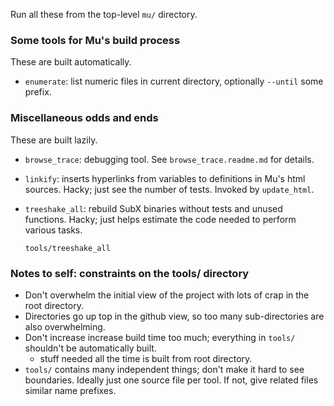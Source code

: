 Run all these from the top-level `mu/` directory.

### Some tools for Mu's build process

These are built automatically.

* `enumerate`: list numeric files in current directory, optionally `--until`
  some prefix.


### Miscellaneous odds and ends

These are built lazily.

* `browse_trace`: debugging tool. See `browse_trace.readme.md` for details.

* `linkify`: inserts hyperlinks from variables to definitions in Mu's html
  sources. Hacky; just see the number of tests. Invoked by `update_html`.

* `treeshake_all`: rebuild SubX binaries without tests and unused functions.
  Hacky; just helps estimate the code needed to perform various tasks.
  ```
  tools/treeshake_all
  ```

### Notes to self: constraints on the tools/ directory
* Don't overwhelm the initial view of the project with lots of crap in the
  root directory.
* Directories go up top in the github view, so too many sub-directories are
  also overwhelming.
* Don't increase increase build time too much; everything in `tools/` shouldn't
  be automatically built.
  * stuff needed all the time is built from root directory.
* `tools/` contains many independent things; don't make it hard to see
  boundaries. Ideally just one source file per tool. If not, give related
  files similar name prefixes.
